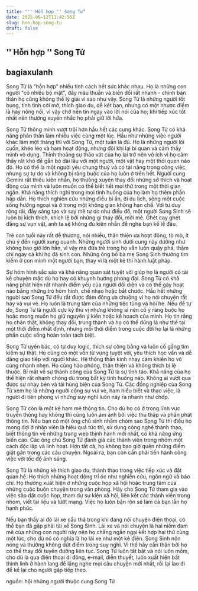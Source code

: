 ```yaml
---
title: "'' Hỗn hợp '' Song Tử"
date: 2025-06-12T11:42:55Z
slug: hon-hop-song-tu
draft: false
---
```


## '' Hỗn hợp '' Song Tử

## bagiaxulanh

Song Tử là "hỗn hợp" nhiều tính cách hết sức khác nhau. Họ là những con người "có nhiều bộ mặt", đầy mâu thuẫn và biến đổi rất nhanh - chính bản thân họ cũng không thể lý giải vì sao như vậy. Song Tử là những người tốt bụng, tính tình cởi mở, thích giao du, dễ kết bạn, nhưng có một nhược điểm là hay nông nổi, vì vậy chớ nên tin ngay vào lời nói của họ; khi tiếp xúc tốt nhất nên thường xuyên nhắc họ phải giữ lời hứa.
 
 
Song Tử thông minh vượt trội hơn hầu hết các cung khác. Song Tử có khả năng phân thân làm nhiều việc cùng một lúc. Hầu như những việc người khác làm một tháng thì với Song Tử, một tuần là đủ. Họ là những người lôi cuốn, khéo léo và ham hoạt động, nhưng đôi khi lại bi quan và cảm thấy mình vô dụng. Thỉnh thoảng sự tháo vát của họ lại trở nên vô ích vì họ cảm thấy rất khó để gắn bó dài lâu với một người, một vật hay một thói quen nào đó. Họ có thể là một người yêu chung thuỷ và có tài năng trong công việc, nhưng sự tự do và không bị ràng buộc của họ luôn ở trên hết. Người cung Gemini rất thiếu kiên nhẫn, họ thưòng xuyên thay đổi những sở thích và hoạt động của mình và luôn muốn có thể biết hết mọi thứ trong một thời gian ngắn. Khả năng thích nghi trong mọi tình huống của họ làm họ thêm phần hấp dẫn. Họ thích nghiên cứu những điều bí ẩn, đi du lịch, sống một cuộc sống hướng ngoại và ở trong một không gian không hạn chế. Với tư duy rộng rãi, đầy sáng tạo và say mê tự do như điếu đổ, một người Song Sinh sẽ luôn bị kích thích, khích lệ bởi những gì thay đổi, mới mẻ. Ghét cay ghét đắng sự vụn vặt, anh ta sẽ không đủ kiên nhẫn để nghe bạn kể lể đâu.
 
 
Trẻ con tuổi này rất dễ thương, nói nhiều, thân thiện ưa hoạt động, tò mò, ít chú ý đến người xung quanh. Những người sinh dưới cung này dường như không bao giờ lớn hẳn, vì vậy mà đứa trẻ trong họ vẫn luôn quậy phá, thậm chí ngay cả khi họ đã sinh con. Những ông bố bà mẹ Song Sinh thường tìm kiếm ở con mình một người bạn, thay vì là một kẻ thi hành luật pháp.
 
 
Sự hóm hỉnh sắc sảo và khả năng quan sát tuyệt vời giúp họ là người có tài kể chuyện mặc dù họ hay có khuynh hướng phóng đại. Song Tử có khả năng phát hiện rất nhanh điểm yếu của người đối diện và có thể gây hoạt náo bằng những trò hóm hỉnh, chế nhạo hoặc bắt chước. Hầu hết những người sao Song Tử đều rất được đám đông ưa chuộng vì họ nói chuyện rất hay và vui vẻ. Họ luôn là trung tâm của những tiệc tùng và hội hè. Nếu để tự do, Song Tử là người cực kỳ thú vị nhưng không ai nên cố ý ràng buộc họ hoặc mong muốn họ giữ nguyên ý kiến hoặc kế hoạch của mình. Họ tin rằng họ chân thật, không thay đổi, trung thành và họ có thể đúng là như thế tại một thời điểm nhất định, nhưng mỗi thời điểm trong cuộc đời họ lại là những phần cuộc sống hoàn toàn tách biệt.
 
 
Song Tử uyên bác, có tư duy logic, thích sự công bằng và luôn cố gắng tìm kiếm sự thật. Họ cũng có một vốn từ vựng tuyệt vời, yêu thích học vấn và dễ dàng giao tiếp với người khác. Hệ thống thần kinh nhạy cảm khiến họ vô cùng nhanh nhẹn. Họ cũng hào phóng, thân thiện và không thích bị lệ thuộc. Bí mật về sự thành công của Song Tử là sự tỉnh táo. Khả năng của họ thể hiện rất nhanh chóng dù trong bất kỳ tình huống nào. Không ai vượt qua được sự nhạy bén và tài hùng biện của Song Tử. Các đồng nghiệp của Song Tử xem họ là những người cộng sự vui vẻ, ham hiểu biết và thạo việc, là người đi tiên phong vì những suy nghĩ luôn nảy ra nhanh như chớp.
 
 
Song Tử còn là một kẻ ham mê thông tin. Cho dù họ có ở trong lĩnh vực truyền thông hay không thì cũng luôn ám ảnh bởi việc thu thập và phân phát thông tin. Nếu bạn có một ông chủ sinh nhằm chòm sao Song Tử thì điều họ mong đợi ở nhân viên là hiệu quả tức thì, sử dụng công nghệ thành thạo, biết thông tin về những trang web thịnh hành mới nhất, có khả năng ứng biến cao. Các ông chủ Song Tử đánh giá các thành viên trong nhóm một cách độc lập và linh hoạt. Hơn tất cả, họ không bao giờ quên những điểm giật gân trong các câu chuyện. Ngoài ra, bạn còn cần phải tiến hành công việc với tốc độ ánh sáng.
 
Song Tử là những kẻ thích giao du, thành thạo trong việc tiếp xúc và đặt quan hệ. Họ thích những hoạt động trí óc như nghiên cứu, ngôn ngữ và báo chí. Họ thường xuất hiện ở những cuộc họp xã hội hoặc trung tâm của những cuộc buôn chuyện trong văn phòng. Hãy cho Song Tử tham gia vào việc sắp đặt cuộc họp, tham dự sự kiện xã hội, liên kết các thành viên trong nhóm, viết tài liệu và lướt mạng. Việc họ luôn bận rộn sẽ làm cả bạn lẫn họ hạnh phúc.
 
Nếu bạn thấy ai đó lái xe cẩu thả trong khi đang nói chuyện điện thoại, có thể bạn đã gặp phải tài xế Song Sinh. Lái xe và nói chuyện là hai niềm đam mê của những con người này nên họ chẳng ngần ngại kết hợp hai thứ cùng một lúc, cho dù nó có nghĩa là họ lái xe như một kẻ điên. Song Sinh nôn nóng và thường không dứt điểm trong suy nghĩ. Vì thế hãy cẩn thận bởi họ có thể thay đổi tuyến đường liên tục. Song Tử luôn tất bật và nói luôn mồm, cho dù là qua điện thoại di động, e-mail, diễn thuyết, luôn xuất hiện bất thình lình ở hành lang để lắng nghe mọi câu chuyện mới nhất, rồi lại lao đi để kể lại cho người gặp tiếp theo.
 
 
 
nguồn: hội những người thuộc cung Song Tử